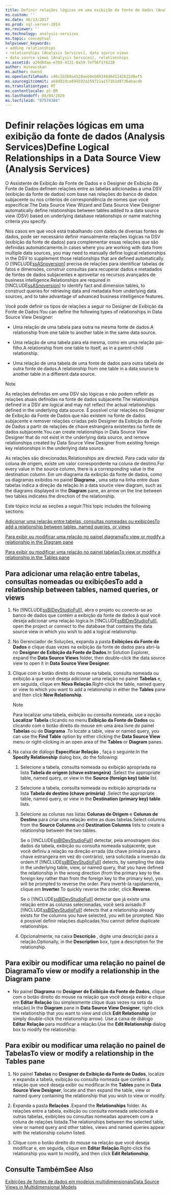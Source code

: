 ```yaml
---
title: Definir relações lógicas em uma exibição da fonte de dados (Analysis Services) | Microsoft Docs
ms.custom: ''
ms.date: 06/13/2017
ms.prod: sql-server-2014
ms.reviewer: ''
ms.technology: analysis-services
ms.topic: conceptual
helpviewer_keywords:
- adding relationships
- relationships [Analysis Services], data source views
- data source views [Analysis Services], relationships
ms.assetid: a20d6dae-e769-4131-8a59-7ef56f174220
author: minewiskan
ms.author: owend
ms.openlocfilehash: c46c2b360a4528aeb0eb88348d0d1242b22d8ef5
ms.sourcegitcommit: ad4d92dce894592a259721a1571b1d8736abacdb
ms.translationtype: MT
ms.contentlocale: pt-BR
ms.lasthandoff: 08/04/2020
ms.locfileid: "87574388"
---
```

# <a name="define-logical-relationships-in-a-data-source-view-analysis-services"></a><span data-ttu-id="23d72-102">Definir relações lógicas em uma exibição da fonte de dados (Analysis Services)</span><span class="sxs-lookup"><span data-stu-id="23d72-102">Define Logical Relationships in a Data Source View (Analysis Services)</span></span>
  <span data-ttu-id="23d72-103">O Assistente de Exibição da Fonte de Dados e o Designer de Exibição da Fonte de Dados definem relações entre as tabelas adicionadas a uma DSV (exibição da fonte de dados) com base nas relações do banco de dados subjacente ou nos critérios de correspondência de nomes que você especificar.</span><span class="sxs-lookup"><span data-stu-id="23d72-103">The Data Source View Wizard and Data Source View Designer automatically define relationships between tables added to a data source view (DSV) based on underlying database relationships or name matching criteria you specify.</span></span>  
  
 <span data-ttu-id="23d72-104">Nos casos em que você está trabalhando com dados de diversas fontes de dados, pode ser necessário definir manualmente relações lógicas na DSV (exibição da fonte de dados) para complementar essas relações que são definidas automaticamente.</span><span class="sxs-lookup"><span data-stu-id="23d72-104">In cases where you are working with data from multiple data sources, you may need to manually define logical relationships in the DSV to supplement those relationships that are defined automatically.</span></span> <span data-ttu-id="23d72-105">O [!INCLUDE[ssASnoversion](../../includes/ssasnoversion-md.md)] precisa de relações para identificar tabelas de fatos e dimensões, construir consultas para recuperar dados e metadados de fontes de dados subjacentes e aproveitar os recursos avançados de business intelligence.</span><span class="sxs-lookup"><span data-stu-id="23d72-105">Relationships are required in [!INCLUDE[ssASnoversion](../../includes/ssasnoversion-md.md)] to identify fact and dimension tables, to construct queries for retrieving data and metadata from underlying data sources, and to take advantage of advanced business intelligence features.</span></span>  
  
 <span data-ttu-id="23d72-106">Você pode definir os tipos de relações a seguir no Designer de Exibição da Fonte de Dados:</span><span class="sxs-lookup"><span data-stu-id="23d72-106">You can define the following types of relationships in Data Source View Designer:</span></span>  
  
-   <span data-ttu-id="23d72-107">Uma relação de uma tabela para outra na mesma fonte de dados.</span><span class="sxs-lookup"><span data-stu-id="23d72-107">A relationship from one table to another table in the same data source.</span></span>  
  
-   <span data-ttu-id="23d72-108">Uma relação de uma tabela para ela mesma, como em uma relação pai-filho.</span><span class="sxs-lookup"><span data-stu-id="23d72-108">A relationship from one table to itself, as in a parent-child relationship.</span></span>  
  
-   <span data-ttu-id="23d72-109">Uma relação de uma tabela de uma fonte de dados para outra tabela de outra fonte de dados.</span><span class="sxs-lookup"><span data-stu-id="23d72-109">A relationship from one table in a data source to another table in a different data source.</span></span>  
  
> [!NOTE]  
>  <span data-ttu-id="23d72-110">As relações definidas em uma DSV são lógicas e não podem refletir as relações atuais definidas na fonte de dados subjacente.</span><span class="sxs-lookup"><span data-stu-id="23d72-110">The relationships defined in a DSV are logical and may not reflect the actual relationships defined in the underlying data source.</span></span> <span data-ttu-id="23d72-111">É possível criar relações no Designer de Exibição da Fonte de Dados que não existem na fonte de dados subjacente e remover relações criadas pelo Designer da Exibição da Fonte de Dados a partir de relações de chave estrangeira existentes na fonte de dados subjacente.</span><span class="sxs-lookup"><span data-stu-id="23d72-111">You can create relationships in Data Source View Designer that do not exist in the underlying data source, and remove relationships created by Data Source View Designer from existing foreign key relationships in the underlying data source.</span></span>  
  
 <span data-ttu-id="23d72-112">As relações são direcionadas.</span><span class="sxs-lookup"><span data-stu-id="23d72-112">Relationships are directed.</span></span> <span data-ttu-id="23d72-113">Para cada valor da coluna de origem, existe um valor correspondente na coluna de destino.</span><span class="sxs-lookup"><span data-stu-id="23d72-113">For every value in the source column, there is a corresponding value in the destination column.</span></span> <span data-ttu-id="23d72-114">Em um diagrama da exibição da fonte de dados, como os diagramas exibidos no painel **Diagrama** , uma seta na linha entre duas tabelas indica a direção da relação.</span><span class="sxs-lookup"><span data-stu-id="23d72-114">In a data source view diagram, such as the diagrams displayed in the **Diagram** pane, an arrow on the line between two tables indicates the direction of the relationship.</span></span>  
  
 <span data-ttu-id="23d72-115">Este tópico inclui as seções a seguir:</span><span class="sxs-lookup"><span data-stu-id="23d72-115">This topic includes the following sections:</span></span>  
  
 [<span data-ttu-id="23d72-116">Adicionar uma relação entre tabelas, consultas nomeadas ou exibições</span><span class="sxs-lookup"><span data-stu-id="23d72-116">To add a relationship between tables, named queries, or views</span></span>](#bkmk_addRel)  
  
 [<span data-ttu-id="23d72-117">Para exibir ou modificar uma relação no painel diagrama</span><span class="sxs-lookup"><span data-stu-id="23d72-117">To view or modify a relationship in the Diagram pane</span></span>](#bkmk_diagrampane)  
  
 [<span data-ttu-id="23d72-118">Para exibir ou modificar uma relação no painel tabelas</span><span class="sxs-lookup"><span data-stu-id="23d72-118">To view or modify a relationship in the Tables pane</span></span>](#bkmk_tablespane)  
  
##  <a name="to-add-a-relationship-between-tables-named-queries-or-views"></a><a name="bkmk_addRel"></a><span data-ttu-id="23d72-119">Para adicionar uma relação entre tabelas, consultas nomeadas ou exibições</span><span class="sxs-lookup"><span data-stu-id="23d72-119">To add a relationship between tables, named queries, or views</span></span>  
  
1.  <span data-ttu-id="23d72-120">No [!INCLUDE[ssBIDevStudioFull](../../includes/ssbidevstudiofull-md.md)], abra o projeto ou conecte-se ao banco de dados que contém a exibição da fonte de dados à qual você deseja adicionar uma relação lógica.</span><span class="sxs-lookup"><span data-stu-id="23d72-120">In [!INCLUDE[ssBIDevStudioFull](../../includes/ssbidevstudiofull-md.md)], open the project or connect to the database that contains the data source view in which you wish to add a logical relationship.</span></span>  
  
2.  <span data-ttu-id="23d72-121">No Gerenciador de Soluções, expanda a pasta **Exibições da Fonte de Dados** e clique duas vezes na exibição da fonte de dados para abri-la no **Designer de Exibição da Fonte de Dados**.</span><span class="sxs-lookup"><span data-stu-id="23d72-121">In Solution Explorer, expand the **Data Source Views** folder, then double-click the data source view to open it in **Data Source View Designer**.</span></span>  
  
3.  <span data-ttu-id="23d72-122">Clique com o botão direito do mouse na tabela, consulta nomeada ou exibição a que você deseja adicionar uma relação no painel **Tabelas** e, em seguida, clique em **Nova Relação**.</span><span class="sxs-lookup"><span data-stu-id="23d72-122">Right-click the table, named query or view to which you want to add a relationship in either the **Tables** pane and then click **New Relationship**.</span></span>  
  
    > [!NOTE]  
    >  <span data-ttu-id="23d72-123">Para localizar uma tabela, exibição ou consulta nomeada, use a opção **Localizar Tabela** clicando no menu **Exibição da Fonte de Dados** ou clicando com o botão direito do mouse em uma área livre do painel **Tabelas** ou de **Diagrama** .</span><span class="sxs-lookup"><span data-stu-id="23d72-123">To locate a table, view or named query, you can use the **Find Table** option by either clicking the **Data Source View** menu or right-clicking in an open area of the **Tables** or **Diagram** panes.</span></span>  
  
4.  <span data-ttu-id="23d72-124">Na caixa de diálogo **Especificar Relação** , faça o seguinte:</span><span class="sxs-lookup"><span data-stu-id="23d72-124">In the **Specify Relationship** dialog box, do the following:</span></span>  
  
    1.  <span data-ttu-id="23d72-125">Selecione a tabela, consulta nomeada ou exibição apropriada na lista **Tabela de origem (chave estrangeira)** .</span><span class="sxs-lookup"><span data-stu-id="23d72-125">Select the appropriate table, named query, or view in the **Source (foreign key) table** list.</span></span>  
  
    2.  <span data-ttu-id="23d72-126">Selecione a tabela, consulta nomeada ou exibição apropriada na lista **Tabela de destino (chave primária)** .</span><span class="sxs-lookup"><span data-stu-id="23d72-126">Select the appropriate table, named query, or view in the **Destination (primary key) table** lists.</span></span>  
  
    3.  <span data-ttu-id="23d72-127">Selecione as colunas nas listas **Colunas de Origem** e **Colunas de Destino** para criar uma relação entre as duas tabelas.</span><span class="sxs-lookup"><span data-stu-id="23d72-127">Select columns from the **Source Columns** and **Destination Columns** lists to create a relationship between the two tables.</span></span>  
  
         <span data-ttu-id="23d72-128">Se o [!INCLUDE[ssBIDevStudioFull](../../includes/ssbidevstudiofull-md.md)] detectar, pela amostragem dos dados da tabela, exibição ou consulta nomeada subjacente, que você definiu a relação na direção errada (da chave primária para a chave estrangeira em vez do contrário), será solicitada a inversão da ordem.</span><span class="sxs-lookup"><span data-stu-id="23d72-128">If [!INCLUDE[ssBIDevStudioFull](../../includes/ssbidevstudiofull-md.md)] detects, by sampling the data in the underlying table, view, or named query, that you have defined the relationship in the wrong direction (from the primary key to the foreign key rather than from the foreign key to the primary key), you will be prompted to reverse the order.</span></span> <span data-ttu-id="23d72-129">Para invertê-la rapidamente, clique em **Inverter**.</span><span class="sxs-lookup"><span data-stu-id="23d72-129">To quickly reverse the order, click **Reverse**.</span></span>  
  
         <span data-ttu-id="23d72-130">Se o [!INCLUDE[ssBIDevStudioFull](../../includes/ssbidevstudiofull-md.md)] detectar que já existe uma relação entre as colunas selecionadas, você será avisado.</span><span class="sxs-lookup"><span data-stu-id="23d72-130">If [!INCLUDE[ssBIDevStudioFull](../../includes/ssbidevstudiofull-md.md)] detects that a relationship already exists for the columns you have selected, you will be prompted.</span></span> <span data-ttu-id="23d72-131">Não é possível definir relações duplicadas.</span><span class="sxs-lookup"><span data-stu-id="23d72-131">You cannot define duplicate relationships.</span></span>  
  
    4.  <span data-ttu-id="23d72-132">Opcionalmente, na caixa **Descrição** , digite uma descrição para a relação.</span><span class="sxs-lookup"><span data-stu-id="23d72-132">Optionally, in the **Description** box, type a description for the relationship.</span></span>  
  
##  <a name="to-view-or-modify-a-relationship-in-the-diagram-pane"></a><a name="bkmk_diagrampane"></a> <span data-ttu-id="23d72-133">Para exibir ou modificar uma relação no painel de Diagrama</span><span class="sxs-lookup"><span data-stu-id="23d72-133">To view or modify a relationship in the Diagram pane</span></span>  
  
-   <span data-ttu-id="23d72-134">No painel **Diagrama** no **Designer de Exibição da Fonte de Dados**, clique com o botão direito do mouse na relação que você deseja exibir e clique em **Editar Relação** (ou simplesmente clique duas vezes na seta da relação).</span><span class="sxs-lookup"><span data-stu-id="23d72-134">In the **Diagram** pane in **Data Source View Designer**, right-click the relationship that you want to view and click **Edit Relationship** (or simply double-click the relationship arrow).</span></span>  <span data-ttu-id="23d72-135">Use a caixa de diálogo **Editar Relação** para modificar a relação.</span><span class="sxs-lookup"><span data-stu-id="23d72-135">Use the **Edit Relationship** dialog box to modify the relationship.</span></span>  
  
##  <a name="to-view-or-modify-a-relationship-in-the-tables-pane"></a><a name="bkmk_tablespane"></a> <span data-ttu-id="23d72-136">Para exibir ou modificar uma relação no painel de Tabelas</span><span class="sxs-lookup"><span data-stu-id="23d72-136">To view or modify a relationship in the Tables pane</span></span>  
  
1.  <span data-ttu-id="23d72-137">No painel **Tabelas** no **Designer de Exibição da Fonte de Dados**, localize e expanda a tabela, exibição ou consulta nomeada que contém a relação que você deseja exibir ou modificar.</span><span class="sxs-lookup"><span data-stu-id="23d72-137">In the **Tables** pane in **Data Source View Designer**, locate and then expand the table, view or named query containing the relationship that you wish to view or modify.</span></span>  
  
2.  <span data-ttu-id="23d72-138">Expanda a pasta **Relações** .</span><span class="sxs-lookup"><span data-stu-id="23d72-138">Expand the **Relationships** folder.</span></span>  <span data-ttu-id="23d72-139">As relações entre a tabela, exibição ou consulta nomeada selecionada e outras tabelas, exibições ou consultas nomeadas aparecem com a coluna de relações listada.</span><span class="sxs-lookup"><span data-stu-id="23d72-139">The relationships between the selected table, view or named query and other tables, views and named queries appear with the relationship column listed.</span></span>  
  
3.  <span data-ttu-id="23d72-140">Clique com o botão direito do mouse na relação que você deseja modificar e, em seguida, clique em **Editar Relação**.</span><span class="sxs-lookup"><span data-stu-id="23d72-140">Right-click the relationship you want to modify, and then click **Edit Relationship**.</span></span>  
  
## <a name="see-also"></a><span data-ttu-id="23d72-141">Consulte Também</span><span class="sxs-lookup"><span data-stu-id="23d72-141">See Also</span></span>  
 [<span data-ttu-id="23d72-142">Exibições de fontes de dados em modelos multidimensionais</span><span class="sxs-lookup"><span data-stu-id="23d72-142">Data Source Views in Multidimensional Models</span></span>](data-source-views-in-multidimensional-models.md)  
  
  
